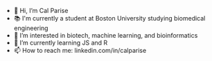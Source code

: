 - 👋 Hi, I’m Cal Parise
- 📚 I'm currently a student at Boston University studying biomedical engineering
- 👀 I’m interested in biotech, machine learning, and bioinformatics
- 🌱 I’m currently learning JS and R
- 📫 How to reach me: linkedin.com/in/calparise

<!---
calparise/calparise is a ✨ special ✨ repository because its `README.md` (this file) appears on your GitHub profile.
You can click the Preview link to take a look at your changes.
--->
